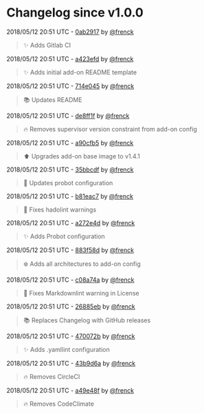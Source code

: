 # Changelog since v1.0.0

2018/05/12 20:51 UTC - [0ab2917](https://github.com/hassio-addons/addon-ftp/commit/0ab29176326a9975f070bc4ef7c3231ce61b0c49) by [@frenck](https://github.com/frenck)
> :sparkles: Adds Gitlab CI 

2018/05/12 20:51 UTC - [a423efd](https://github.com/hassio-addons/addon-ftp/commit/a423efde6bf96e1411f764035e31359eca75a3e2) by [@frenck](https://github.com/frenck)
> :sparkles: Adds initial add-on README template 

2018/05/12 20:51 UTC - [714e045](https://github.com/hassio-addons/addon-ftp/commit/714e045e45094c69e17e6e24d8982ccea7ce9552) by [@frenck](https://github.com/frenck)
> :books: Updates README 

2018/05/12 20:51 UTC - [de8ff1f](https://github.com/hassio-addons/addon-ftp/commit/de8ff1f20a74cf1e4c2df1c4897f4fbbd2006d85) by [@frenck](https://github.com/frenck)
> :fire: Removes supervisor version constraint from add-on config 

2018/05/12 20:51 UTC - [a90cfb5](https://github.com/hassio-addons/addon-ftp/commit/a90cfb50433aa353a9bafc9a9e233cb44b2fb6ca) by [@frenck](https://github.com/frenck)
> :arrow_up: Upgrades add-on base image to v1.4.1 

2018/05/12 20:51 UTC - [35bbcdf](https://github.com/hassio-addons/addon-ftp/commit/35bbcdfa63e17f46f273a18f40eca1c1747fb2ea) by [@frenck](https://github.com/frenck)
> :rocket: Updates probot configuration 

2018/05/12 20:51 UTC - [b81eac7](https://github.com/hassio-addons/addon-ftp/commit/b81eac788cada3ff8ed879ac54caaf83319c1453) by [@frenck](https://github.com/frenck)
> :shirt: Fixes hadolint warnings 

2018/05/12 20:51 UTC - [a272e4d](https://github.com/hassio-addons/addon-ftp/commit/a272e4d32ddac8c8fc7300dea566bde8a43482a9) by [@frenck](https://github.com/frenck)
> :sparkles: Adds Probot configuration 

2018/05/12 20:51 UTC - [883f58d](https://github.com/hassio-addons/addon-ftp/commit/883f58dce15c47e42d2d68cd732e24fa4e1799ab) by [@frenck](https://github.com/frenck)
> :snowflake: Adds all architectures to add-on config 

2018/05/12 20:51 UTC - [c08a74a](https://github.com/hassio-addons/addon-ftp/commit/c08a74a8803cba7873bdc16f1d270b76eb5201f4) by [@frenck](https://github.com/frenck)
> :shirt: Fixes Markdownlint warning in License 

2018/05/12 20:51 UTC - [26885eb](https://github.com/hassio-addons/addon-ftp/commit/26885eb677ce4badf8425ad6d400d7bcfe6fd6b1) by [@frenck](https://github.com/frenck)
> :books: Replaces Changelog with GitHub releases 

2018/05/12 20:51 UTC - [470072b](https://github.com/hassio-addons/addon-ftp/commit/470072b2351e27b819a4bcb8eeae5e3a33f17ce1) by [@frenck](https://github.com/frenck)
> :sparkles: Adds .yamllint configuration 

2018/05/12 20:51 UTC - [43b9d6a](https://github.com/hassio-addons/addon-ftp/commit/43b9d6aa8bce93866c567837fba256794fd8adb3) by [@frenck](https://github.com/frenck)
> :fire: Removes CircleCI 

2018/05/12 20:51 UTC - [a49e48f](https://github.com/hassio-addons/addon-ftp/commit/a49e48f94335f5f87f1aec22c9ced8c4a6d1dad0) by [@frenck](https://github.com/frenck)
> :fire: Removes CodeClimate 

